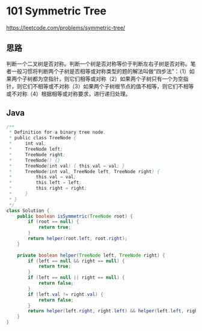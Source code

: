# 101 Symmetric Tree

https://leetcode.com/problems/symmetric-tree/



## 思路

判断一个二叉树是否对称。判断一个树是否对称等价于判断左右子树是否对称。笔者一般习惯将判断两个子树是否相等或对称类型的题的解法叫做“四步法”：（1）如果两个子树都为空指针，则它们相等或对称（2）如果两个子树只有一个为空指针，则它们不相等或不对称（3）如果两个子树根节点的值不相等，则它们不相等或不对称（4）根据相等或对称要求，进行递归处理。

## Java

```java
/**
 * Definition for a binary tree node.
 * public class TreeNode {
 *     int val;
 *     TreeNode left;
 *     TreeNode right;
 *     TreeNode() {}
 *     TreeNode(int val) { this.val = val; }
 *     TreeNode(int val, TreeNode left, TreeNode right) {
 *         this.val = val;
 *         this.left = left;
 *         this.right = right;
 *     }
 * }
 */
class Solution {
    public boolean isSymmetric(TreeNode root) {
        if (root == null) {
            return true;
        }
        return helper(root.left, root.right);
    }
    
    private boolean helper(TreeNode left, TreeNode right) {
        if (left == null && right == null) {
            return true;
        }
        if (left == null || right == null) {
            return false;
        }
        if (left.val != right.val) {
            return false;
        }
        return helper(left.right, right.left) && helper(left.left, right.right);
    }
}
```

